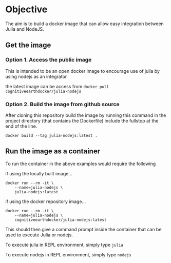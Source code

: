# Objective
The aim is to build a docker image that can allow easy integration between Julia and NodeJS.


## Get the image

### Option 1. Access the public image
This is intended to be an open docker image to encourage use of julia by using nodejs as an integrator

the latest image can be access from ```docker pull cognitiveearthdocker/julia-nodejs```


### Option 2. Build the image from github source
After cloning this repository build the image by running this command in the project directory (that contains the Dockerfile) include the fullstop at the end of the line.

```docker build --tag julia-nodejs:latest .```


## Run the image as a container
To run the container in the above examples would require the following 

if using the locally built image...

```
docker run --rm -it \
    --name=julia-nodejs \
    julia-nodejs:latest
```

if using the docker repository image...
```
docker run --rm -it \
    --name=julia-nodejs \
    cognitiveearthdocker/julia-nodejs:latest
```

This should then give a command prompt inside the container that can be used to execute Julia or nodejs.

To execute julia in REPL environment, simply type ```julia```

To execute nodejs in REPL environment, simply type ```nodejs```


